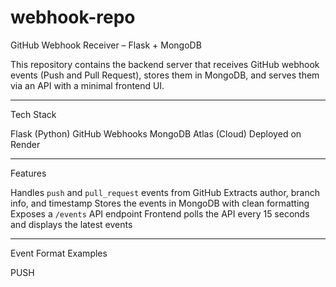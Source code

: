 # webhook-repo
 GitHub Webhook Receiver – Flask + MongoDB

This repository contains the backend server that receives GitHub webhook events (Push and Pull Request), stores them in MongoDB, and serves them via an API with a minimal frontend UI.

---

 Tech Stack

 Flask (Python)
 GitHub Webhooks
 MongoDB Atlas (Cloud)
 Deployed on Render

---

 Features

 Handles `push` and `pull_request` events from GitHub
 Extracts author, branch info, and timestamp
 Stores the events in MongoDB with clean formatting
 Exposes a `/events` API endpoint
 Frontend polls the API every 15 seconds and displays the latest events

---

Event Format Examples

 PUSH
